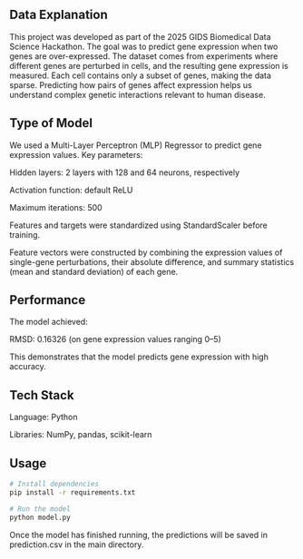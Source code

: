 ## Data Explanation

This project was developed as part of the 2025 GIDS Biomedical Data Science Hackathon. 
The goal was to predict gene expression when two genes are over-expressed.
The dataset comes from experiments where different genes are perturbed in cells, and the resulting gene expression is measured.
Each cell contains only a subset of genes, making the data sparse.
Predicting how pairs of genes affect expression helps us understand complex genetic interactions relevant to human disease.

## Type of Model

We used a Multi-Layer Perceptron (MLP) Regressor to predict gene expression values. Key parameters:

Hidden layers: 2 layers with 128 and 64 neurons, respectively

Activation function: default ReLU

Maximum iterations: 500

Features and targets were standardized using StandardScaler before training.

Feature vectors were constructed by combining the expression values of single-gene perturbations, their absolute difference, and summary statistics (mean and standard deviation) of each gene.

## Performance

The model achieved:

RMSD: 0.16326 (on gene expression values ranging 0–5)

This demonstrates that the model predicts gene expression with high accuracy.

## Tech Stack

Language: Python

Libraries: NumPy, pandas, scikit-learn

## Usage

```bash
# Install dependencies
pip install -r requirements.txt

# Run the model
python model.py
```

Once the model has finished running, the predictions will be saved in prediction.csv in the main directory.
